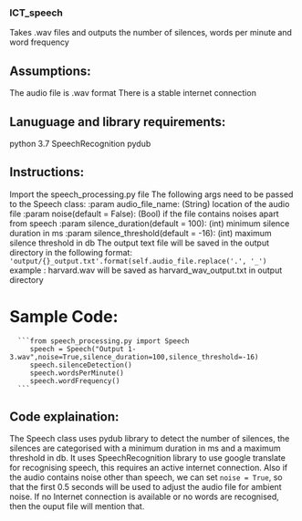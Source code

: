 ### ICT_speech
Takes .wav files and outputs the number of silences, words per minute and word frequency

## Assumptions:
  The audio file is .wav format
  There is a stable internet connection

## Lanuguage and library requirements:
  python 3.7
  SpeechRecognition
  pydub

## Instructions:
  Import the speech_processing.py file
  The following args need to be passed to the Speech class:
    :param audio_file_name: (String) location of the audio file
    :param noise(default = False): (Bool) if the file contains noises apart from speech
    :param silence_duration(default = 100): (int) minimum silence duration in ms
    :param silence_threshold(default = -16): (int) maximum silence threshold in db
  The output text file will be saved in the output directory in the following format:
    ```'output/{}_output.txt'.format(self.audio_file.replace('.', '_')```
    example : harvard.wav will be saved as harvard_wav_output.txt in output directory
  # Sample Code:
      ```from speech_processing.py import Speech
         speech = Speech("Output 1-3.wav",noise=True,silence_duration=100,silence_threshold=-16)
         speech.silenceDetection()
         speech.wordsPerMinute()
         speech.wordFrequency()
      ```
## Code explaination:
  The Speech class uses pydub library to detect the number of silences, the silences are categorised with a minimum duration in ms and a maximum threshold in db.
  It uses SpeechRecognition library to use google translate for recognising speech, this requires an active internet connection.
  Also if the audio contains noise other than speech, we can set ```noise = True```, so that the first 0.5 seconds will be used to adjust the audio file for ambient noise.
  If no Internet connection is available or no words are recognised, then the ouput file will mention that.
  
